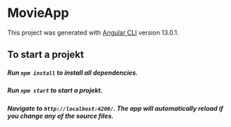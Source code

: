# MovieApp

This project was generated with [Angular CLI](https://github.com/angular/angular-cli) version 13.0.1.

## To start a projekt

##### Run `npm install` to install all dependencies.
##### Run `npm start` to start a projekt. 
##### Navigate to `http://localhost:4200/`. The app will automatically reload if you change any of the source files.

